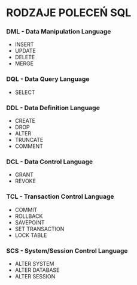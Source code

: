 # RODZAJE POLECEŃ SQL

### DML - **D**ata **M**anipulation **L**anguage

- INSERT
- UPDATE
- DELETE
- MERGE

### DQL - **D**ata **Q**uery **L**anguage

- SELECT

### DDL - **D**ata **D**efinition **L**anguage

- CREATE
- DROP
- ALTER
- TRUNCATE
- COMMENT

### DCL - **D**ata **C**ontrol **L**anguage

- GRANT
- REVOKE

### TCL - **T**ransaction **C**ontrol **L**anguage

- COMMIT
- ROLLBACK
- SAVEPOINT
- SET TRANSACTION
- LOCK TABLE

### SCS - **S**ystem/**S**ession **C**ontrol **L**anguage

- ALTER SYSTEM
- ALTER DATABASE
- ALTER SESSION